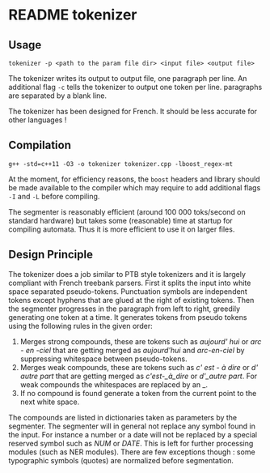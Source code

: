 README tokenizer
================

Usage
-----
`tokenizer -p <path to the param file dir> <input file> <output file>`

The tokenizer writes its output to output file, one paragraph per line. 
An additional flag `-c` tells the tokenizer to output one token per line.
paragraphs are separated by a blank line.

The tokenizer has been designed for French. It should be less accurate for other languages !

Compilation
-----------

`g++ -std=c++11 -O3 -o tokenizer tokenizer.cpp -lboost_regex-mt`

At the moment, for efficiency reasons, the `boost` headers and library should be made available to the compiler
which may require to add additional flags `-I` and `-L` before compiling.

The segmenter is reasonably efficient (around 100 000 toks/second on standard hardware) but takes some (reasonable) time at startup for compiling automata. Thus it is more efficient to use it on larger files.

Design Principle
----------------

The tokenizer does a job similar to PTB style tokenizers and it is largely compliant with French treebank parsers. First it splits the input into white space separated pseudo-tokens. Punctuation symbols are independent tokens except hyphens that are glued at the right of existing tokens. Then the segmenter progresses in the paragraph from left to right, greedily generating one token at a time. It generates tokens from pseudo tokens using the following rules in the given order:

1. Merges strong compounds, these are tokens such as _aujourd' hui_ or _arc - en -ciel_ that are getting merged as _aujourd'hui_ and _arc-en-ciel_ by suppressing whitespace between pseudo-tokens.
2. Merges weak compounds, these are tokens such as *c' est - à dire* or *d' autre part* that are getting merged as *c'_est_-_à_dire* or *d'_autre part*. For weak compounds the whitespaces are replaced by an _.
3. If no compound is found generate a token from the current point to the next white space.

The compounds are listed in dictionaries taken as parameters by the segmenter. The segmenter will in general not replace any symbol found in the input. For instance a number or a date will not be replaced by a special reserved symbol such as *NUM* or *DATE*. This is left for further processing modules (such as NER modules). There are few exceptions though : some typographic symbols (quotes) are normalized before segmentation.








